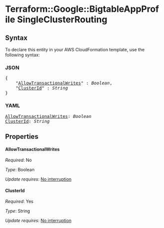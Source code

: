 # Terraform::Google::BigtableAppProfile SingleClusterRouting

## Syntax

To declare this entity in your AWS CloudFormation template, use the following syntax:

### JSON

<pre>
{
    "<a href="#allowtransactionalwrites" title="AllowTransactionalWrites">AllowTransactionalWrites</a>" : <i>Boolean</i>,
    "<a href="#clusterid" title="ClusterId">ClusterId</a>" : <i>String</i>
}
</pre>

### YAML

<pre>
<a href="#allowtransactionalwrites" title="AllowTransactionalWrites">AllowTransactionalWrites</a>: <i>Boolean</i>
<a href="#clusterid" title="ClusterId">ClusterId</a>: <i>String</i>
</pre>

## Properties

#### AllowTransactionalWrites

_Required_: No

_Type_: Boolean

_Update requires_: [No interruption](https://docs.aws.amazon.com/AWSCloudFormation/latest/UserGuide/using-cfn-updating-stacks-update-behaviors.html#update-no-interrupt)

#### ClusterId

_Required_: Yes

_Type_: String

_Update requires_: [No interruption](https://docs.aws.amazon.com/AWSCloudFormation/latest/UserGuide/using-cfn-updating-stacks-update-behaviors.html#update-no-interrupt)

